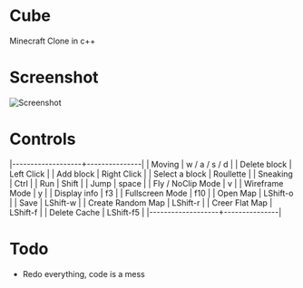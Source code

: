# Cube
Minecraft Clone in c++

# Screenshot
![Screenshot](http://i.imgur.com/fc7oHRX.png)	

# Controls

|-------------------+---------------|
| Moving            | w / a / s / d |
| Delete block      | Left Click    |
| Add block         | Right Click   |
| Select a block    | Roullette     |
| Sneaking          | Ctrl          |
| Run               | Shift         |
| Jump              | space         |
| Fly / NoClip Mode | v             |
| Wireframe Mode    | y             |
| Display info      | f3            |
| Fullscreen Mode   | f10           |
| Open Map          | LShift-o      |
| Save              | LShift-w      |
| Create Random Map | LShift-r      |
| Creer Flat Map    | LShift-f      |
| Delete Cache      | LShift-f5     |
|-------------------+---------------|
  

# Todo
- Redo everything, code is a mess
